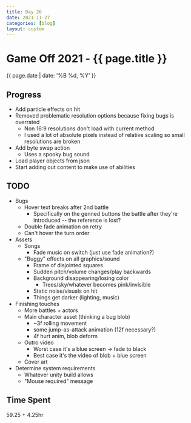 ```yaml
---
title: Day 26
date: 2021-11-27
categories: [blog]
layout: custom
---
```

# Game Off 2021 - {{ page.title }}
{{ page.date | date: '%B %d, %Y' }}

## Progress

- Add particle effects on hit
- Removed problematic resolution options because fixing bugs is overrated
  - Non 16:9 resolutions don't load with current method
  - I used a lot of absolute pixels instead of relative scaling so small resolutions are broken 
- Add byte swap action
  - Uses a spooky bug sound
- Load player objects from json
- Start adding out content to make use of abilities

## TODO

- Bugs
  - Hover text breaks after 2nd battle
    - Specifically on the genned buttons the battle after they're introduced -- the reference is lost?
  - Double fade animation on retry
  - Can't hover the turn order
- Assets
  - Songs
    - Fade music on switch (just use fade animation?)
  - "Buggy" effects on all graphics/sound
    - Frame of disjointed squares
    - Sudden pitch/volume changes/play backwards
    - Background disappearing/losing color
      - Trees/sky/whatever becomes pink/invisible
    - Static noise/visuals on hit
    - Things get darker (lighting, music)
- Finishing touches
  - More battles + actors
  - Main character asset (thinking a bug blob)
    - ~3f rolling movement
    - some jump-as-attack animation (12f necessary?)
    - 4f hurt anim, blob deform
  - Outro video
    - Worst case it's a blue screen -> fade to black
    - Best case it's the video of blob + blue screen
  - Cover art
- Determine system requirements
  - Whatever unity build allows
  - "Mouse required" message

## Time Spent

59.25 + 4.25hr